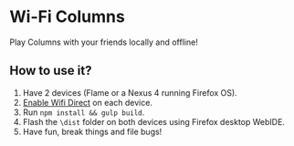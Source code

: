 # Wi-Fi Columns

Play Columns with your friends locally and offline!

## How to use it?

1. Have 2 devices (Flame or a Nexus 4 running Firefox OS).
2. [Enable Wifi Direct](https://gist.github.com/justindarc/1d88d7d14e3264e8a666) on each device.
3. Run `npm install && gulp build`.
4. Flash the `\dist` folder on both devices using Firefox desktop WebIDE.
4. Have fun, break things and file bugs!
